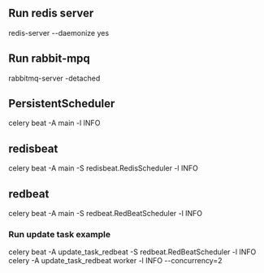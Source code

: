 ## Run redis server
redis-server --daemonize yes

## Run rabbit-mpq
rabbitmq-server -detached

## PersistentScheduler
celery beat -A main -l INFO

## redisbeat
celery beat -A main -S redisbeat.RedisScheduler -l INFO

## redbeat
celery beat -A main -S redbeat.RedBeatScheduler -l INFO

### Run update task example
celery beat -A update_task_redbeat -S redbeat.RedBeatScheduler -l INFO
celery -A update_task_redbeat worker -l INFO --concurrency=2